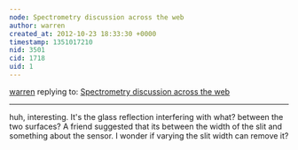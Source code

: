 ```yaml
---
node: Spectrometry discussion across the web
author: warren
created_at: 2012-10-23 18:33:30 +0000
timestamp: 1351017210
nid: 3501
cid: 1718
uid: 1
---
```




[warren](../profile/warren) replying to: [Spectrometry discussion across the web](../notes/warren/8-27-2012/spectrometry-discussion-across-web)

----
huh, interesting. It's the glass reflection interfering with what? between the two surfaces? A friend suggested that its between the width of the slit and something about the sensor. I wonder if varying the slit width can remove it?
